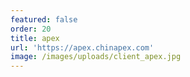 ```yaml
---
featured: false
order: 20
title: apex
url: 'https://apex.chinapex.com'
image: /images/uploads/client_apex.jpg
---
```


